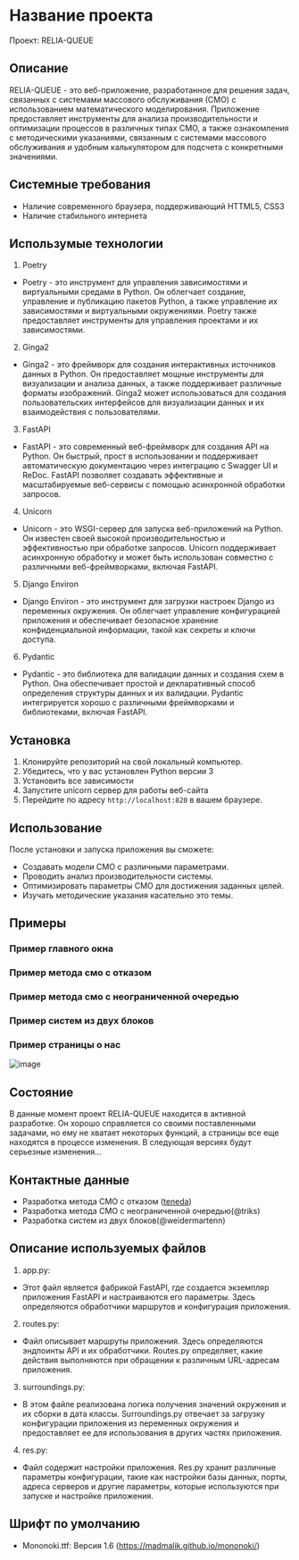 # Название проекта
Проект: RELIA-QUEUE

## Описание
RELIA-QUEUE - это веб-приложение, разработанное для решения задач, связанных с системами массового обслуживания
(СМО) с использованием математического моделирования. Приложение предоставляет инструменты для анализа производительности и оптимизации процессов в различных типах СМО, а
также ознакомления с методическими указаниями, связанным с системами массового обслуживания и удобным калькулятором для подсчета с конкретными значениями.

## Системные требования
- Наличие современного браузера, поддерживающий HTTML5, CSS3
- Наличие стабильного интернета

## Использумые технологии
1. Poetry
-    Poetry - это инструмент для управления зависимостями и виртуальными средами в Python. Он облегчает создание, управление и публикацию пакетов Python, а также управление их зависимостями и виртуальными окружениями. Poetry также предоставляет инструменты для управления проектами и их зависимостями.
2. Ginga2
-    Ginga2 - это фреймворк для создания интерактивных источников данных в Python. Он предоставляет мощные инструменты для визуализации и анализа данных, а также поддерживает различные форматы изображений. Ginga2 может использоваться для создания пользовательских интерфейсов для визуализации данных и их взаимодействия с пользователями.
3. FastAPI
-    FastAPI - это современный веб-фреймворк для создания API на Python. Он быстрый, прост в использовании и поддерживает автоматическую документацию через интеграцию с Swagger UI и ReDoc. FastAPI позволяет создавать эффективные и масштабируемые веб-сервисы с помощью асинхронной обработки запросов.
4. Unicorn
-    Unicorn - это WSGI-сервер для запуска веб-приложений на Python. Он известен своей высокой производительностью и эффективностью при обработке запросов. Unicorn поддерживает асинхронную обработку и может быть использован совместно с различными веб-фреймворками, включая FastAPI.
5. Django Environ
-    Django Environ - это инструмент для загрузки настроек Django из переменных окружения. Он облегчает управление конфигурацией приложения и обеспечивает безопасное хранение конфиденциальной информации, такой как секреты и ключи доступа.
6. Pydantic
-    Pydantic - это библиотека для валидации данных и создания схем в Python. Она обеспечивает простой и декларативный способ определения структуры данных и их валидации. Pydantic интегрируется хорошо с различными фреймворками и библиотеками, включая FastAPI.

## Установка
1. Клонируйте репозиторий на свой локальный компьютер.
2. Убедитесь, что у вас установлен Python версии 3
3. Установить все зависимости
4. Запустите unicorn сервер для работы веб-сайта
5. Перейдите по адресу `http://localhost:820` в вашем браузере.

## Использование
После установки и запуска приложения вы сможете:
- Создавать модели СМО с различными параметрами.
- Проводить анализ производительности системы.
- Оптимизировать параметры СМО для достижения заданных целей.
- Изучать методические указания касательно это темы.

## Примеры 
### Пример главного окна
### Пример метода смо с отказом
### Пример метода смо с неограниченной очередью
### Пример систем из двух блоков
### Пример страницы о нас
![image](https://drive.google.com/uc?export=view&id=11-_feRALCRiRXkSbMxXT-yRPs1tZwDab)

## Состояние
В данные момент проект RELIA-QUEUE находится в активной разработке. Он хорошо справляется со своими поставленными задачами, но ему не хватает некоторых функций, а страницы все еще находятся в процессе изменения. В следующая версиях будут серьезные изменения...

## Контактные данные
- Разработка метода СМО с отказом ([teneda](@teneda))
- Разработка метода СМО с неограниченной очередью(@triks)
- Разработка систем из двух блоков(@weidermartenn)

## Описание используемых файлов
1. app.py:
- Этот файл является фабрикой FastAPI, где создается экземпляр приложения FastAPI и настраиваются его параметры. Здесь определяются обработчики маршрутов и конфигурация приложения.
2. routes.py:
- Файл описывает маршруты приложения. Здесь определяются эндпоинты API и их обработчики. Routes.py определяет, какие действия выполняются при обращении к различным URL-адресам приложения.
3. surroundings.py:
- В этом файле реализована логика получения значений окружения и их сборки в дата классы. Surroundings.py отвечает за загрузку конфигурации приложения из переменных окружения и предоставляет ее для использования в других частях приложения.
4. res.py:
- Файл содержит настройки приложения. Res.py хранит различные параметры конфигурации, такие как настройки базы данных, порты, адреса серверов и другие параметры, которые используются при запуске и настройке приложения.

## Шрифт по умолчанию
- Mononoki.ttf: Версия 1.6 (https://madmalik.github.io/mononoki/) 